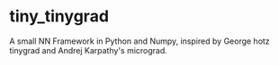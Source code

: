 # tiny_tinygrad
A small NN Framework in Python and Numpy, inspired by George hotz tinygrad and Andrej Karpathy's micrograd.

